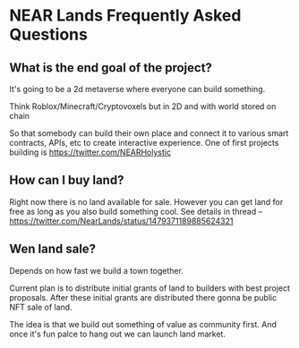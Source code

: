 # NEAR Lands Frequently Asked Questions

## What is the end goal of the project?

It's going to be a 2d metaverse where everyone can build something. 

Think Roblox/Minecraft/Cryptovoxels but in 2D and with world stored on chain

So that somebody can build their own place and connect it to various smart contracts, APIs, etc to create interactive experience.
One of first projects building is https://twitter.com/NEARHolystic

## How can I buy land?

Right now there is no land available for sale.
However you can get land for free as long as you also build something cool.
See details in thread – https://twitter.com/NearLands/status/1479371189885624321

## Wen land sale?

Depends on how fast we build a town together.

Current plan is to distribute initial grants of land to builders with best project proposals. 
After these initial grants are distributed there gonna be public NFT sale of land. 

The idea is that we build out something of value as community first. And once it's fun palce to hang out we can launch land market.

